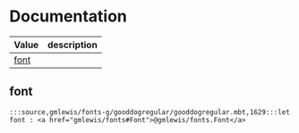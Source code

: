 # Documentation
|Value|description|
|---|---|
|[font](#font)||

## font

```moonbit
:::source,gmlewis/fonts-g/gooddogregular/gooddogregular.mbt,1629:::let font : <a href="gmlewis/fonts#Font">@gmlewis/fonts.Font</a>
```

